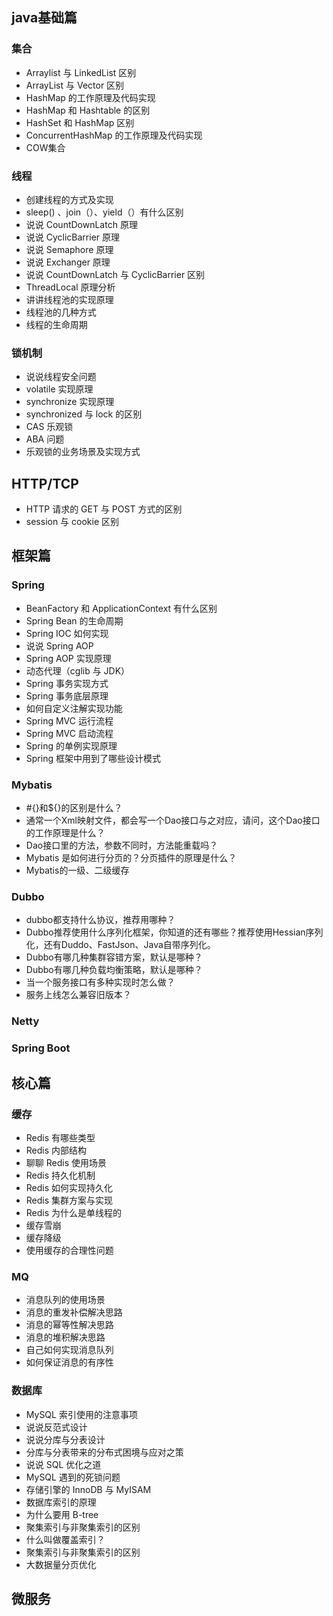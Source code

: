 
## java基础篇
### 集合
* Arraylist 与 LinkedList 区别
* ArrayList 与 Vector 区别
* HashMap 的工作原理及代码实现
* HashMap 和 Hashtable 的区别
* HashSet 和 HashMap 区别
* ConcurrentHashMap 的工作原理及代码实现
* COW集合

### 线程
* 创建线程的方式及实现
* sleep() 、join（）、yield（）有什么区别
* 说说 CountDownLatch 原理
* 说说 CyclicBarrier 原理
* 说说 Semaphore 原理
* 说说 Exchanger 原理
* 说说 CountDownLatch 与 CyclicBarrier 区别
* ThreadLocal 原理分析
* 讲讲线程池的实现原理
* 线程池的几种方式
* 线程的生命周期

### 锁机制
* 说说线程安全问题
* volatile 实现原理
* synchronize 实现原理
* synchronized 与 lock 的区别
* CAS 乐观锁
* ABA 问题
* 乐观锁的业务场景及实现方式

## HTTP/TCP
* HTTP 请求的 GET 与 POST 方式的区别
* session 与 cookie 区别

## 框架篇
### Spring
* BeanFactory 和 ApplicationContext 有什么区别
* Spring Bean 的生命周期
* Spring IOC 如何实现
* 说说 Spring AOP
* Spring AOP 实现原理
* 动态代理（cglib 与 JDK）
* Spring 事务实现方式
* Spring 事务底层原理
* 如何自定义注解实现功能
* Spring MVC 运行流程
* Spring MVC 启动流程
* Spring 的单例实现原理
* Spring 框架中用到了哪些设计模式

### Mybatis
* #{}和${}的区别是什么？
* 通常一个Xml映射文件，都会写一个Dao接口与之对应，请问，这个Dao接口的工作原理是什么？
* Dao接口里的方法，参数不同时，方法能重载吗？
* Mybatis 是如何进行分页的？分页插件的原理是什么？
* Mybatis的一级、二级缓存


### Dubbo
* dubbo都支持什么协议，推荐用哪种？
* Dubbo推荐使用什么序列化框架，你知道的还有哪些？推荐使用Hessian序列化，还有Duddo、FastJson、Java自带序列化。
* Dubbo有哪几种集群容错方案，默认是哪种？
* Dubbo有哪几种负载均衡策略，默认是哪种？
* 当一个服务接口有多种实现时怎么做？
* 服务上线怎么兼容旧版本？


### Netty

### Spring Boot

## 核心篇
### 缓存
* Redis 有哪些类型
* Redis 内部结构
* 聊聊 Redis 使用场景
* Redis 持久化机制
* Redis 如何实现持久化
* Redis 集群方案与实现
* Redis 为什么是单线程的
* 缓存雪崩
* 缓存降级
* 使用缓存的合理性问题

### MQ
* 消息队列的使用场景
* 消息的重发补偿解决思路
* 消息的幂等性解决思路
* 消息的堆积解决思路
* 自己如何实现消息队列
* 如何保证消息的有序性

### 数据库
* MySQL 索引使用的注意事项
* 说说反范式设计
* 说说分库与分表设计
* 分库与分表带来的分布式困境与应对之策
* 说说 SQL 优化之道
* MySQL 遇到的死锁问题
* 存储引擎的 InnoDB 与 MyISAM
* 数据库索引的原理
* 为什么要用 B-tree
* 聚集索引与非聚集索引的区别
* 什么叫做覆盖索引？
* 聚集索引与非聚集索引的区别
* 大数据量分页优化

## 微服务

